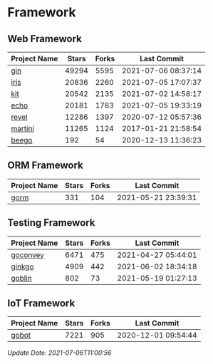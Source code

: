 # Framework

## Web Framework
| Project Name | Stars | Forks | Last Commit |
| ------------ | ----- | ----- | ----------- |
| [gin](https://github.com/gin-gonic/gin) | 49294 | 5595 | 2021-07-06 08:37:14 |
| [iris](https://github.com/kataras/iris) | 20836 | 2260 | 2021-07-05 17:07:37 |
| [kit](https://github.com/go-kit/kit) | 20542 | 2135 | 2021-07-02 14:58:17 |
| [echo](https://github.com/labstack/echo) | 20181 | 1783 | 2021-07-05 19:33:19 |
| [revel](https://github.com/revel/revel) | 12286 | 1397 | 2020-07-12 05:57:36 |
| [martini](https://github.com/go-martini/martini) | 11265 | 1124 | 2017-01-21 21:58:54 |
| [beego](https://github.com/astaxie/beego) | 192 | 54 | 2020-12-13 11:36:23 |

## ORM Framework
| Project Name | Stars | Forks | Last Commit |
| ------------ | ----- | ----- | ----------- |
| [gorm](https://github.com/jinzhu/gorm) | 331 | 104 | 2021-05-21 23:39:31 |

## Testing Framework
| Project Name | Stars | Forks | Last Commit |
| ------------ | ----- | ----- | ----------- |
| [goconvey](https://github.com/smartystreets/goconvey) | 6471 | 475 | 2021-04-27 05:44:01 |
| [ginkgo](https://github.com/onsi/ginkgo) | 4909 | 442 | 2021-06-02 18:34:18 |
| [goblin](https://github.com/franela/goblin) | 802 | 73 | 2021-05-19 01:27:13 |

## IoT Framework
| Project Name | Stars | Forks | Last Commit |
| ------------ | ----- | ----- | ----------- |
| [gobot](https://github.com/hybridgroup/gobot) | 7221 | 905 | 2020-12-01 09:54:44 |

*Update Date: 2021-07-06T11:00:56*